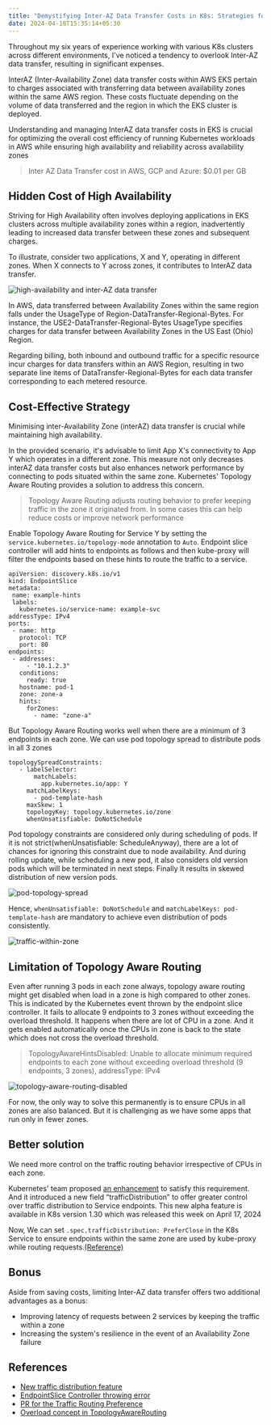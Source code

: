 ```yaml
---
title: "Demystifying Inter-AZ Data Transfer Costs in K8s: Strategies for Savings"
date: 2024-04-18T15:35:14+05:30
---
```


Throughout my six years of experience working with various K8s clusters across different environments, I've noticed a tendency to overlook Inter-AZ data transfer, resulting in significant expenses. 

InterAZ (Inter-Availability Zone) data transfer costs within AWS EKS pertain to charges associated with transferring data between availability zones within the same AWS region. These costs fluctuate depending on the volume of data transferred and the region in which the EKS cluster is deployed.

<!--more-->

Understanding and managing InterAZ data transfer costs in EKS is crucial for optimizing the overall cost efficiency of running Kubernetes workloads in AWS while ensuring high availability and reliability across availability zones

> Inter AZ Data Transfer cost in AWS, GCP and Azure: $0.01 per GB



## Hidden Cost of High Availability

Striving for High Availability often involves deploying applications in EKS clusters across multiple availability zones within a region, inadvertently leading to increased data transfer between these zones and subsequent charges. 

To illustrate, consider two applications, X and Y, operating in different zones. When X connects to Y across zones, it contributes to InterAZ data transfer.

![high-availability and inter-AZ data transfer](/img/inter-az-data-transfer1.jpg)

In AWS, data transferred between Availability Zones within the same region falls under the UsageType of Region-DataTransfer-Regional-Bytes. For instance, the USE2-DataTransfer-Regional-Bytes UsageType specifies charges for data transfer between Availability Zones in the US East (Ohio) Region. 

Regarding billing, both inbound and outbound traffic for a specific resource incur charges for data transfers within an AWS Region, resulting in two separate line items of DataTransfer-Regional-Bytes for each data transfer corresponding to each metered resource.


## Cost-Effective Strategy

Minimising inter-Availability Zone (interAZ) data transfer is crucial while maintaining high availability.

In the provided scenario, it's advisable to limit App X's connectivity to App Y which operates in a different zone. This measure not only decreases interAZ data transfer costs but also enhances network performance by connecting to pods situated within the same zone. Kubernetes' Topology Aware Routing provides a solution to address this concern.

> Topology Aware Routing adjusts routing behavior to prefer keeping traffic in the zone it originated from. In some cases this can help reduce costs or improve network performance

Enable Topology Aware Routing for Service Y by setting the `service.kubernetes.io/topology-mode` annotation to `Auto`. Endpoint slice controller will add hints to endpoints as follows and then kube-proxy will filter the endpoints based on these hints to route the traffic to a service.

```
apiVersion: discovery.k8s.io/v1
kind: EndpointSlice
metadata:
 name: example-hints
 labels:
   kubernetes.io/service-name: example-svc
addressType: IPv4
ports:
 - name: http
   protocol: TCP
   port: 80
endpoints:
 - addresses:
     - "10.1.2.3"
   conditions:
     ready: true
   hostname: pod-1
   zone: zone-a
   hints:
     forZones:
       - name: "zone-a"
```

But Topology Aware Routing works well when there are a minimum of 3 endpoints in each zone. We can use pod topology spread to distribute pods in all 3 zones
```
topologySpreadConstraints:
   - labelSelector:
       matchLabels:
         app.kubernetes.io/app: Y
     matchLabelKeys:
       - pod-template-hash
     maxSkew: 1
     topologyKey: topology.kubernetes.io/zone
     whenUnsatisfiable: DoNotSchedule

```

Pod topology constraints are considered only during scheduling of pods. If it is not strict(whenUnsatisfiable: ScheduleAnyway), there are a lot of chances for ignoring this constraint due to node availability. And during rolling update, while scheduling a new pod, it also considers old version pods which will be terminated in next steps. Finally It results in skewed distribution of new version pods.

![pod-topology-spread](/img/inter-az-data-transfer2.jpg)

Hence, `whenUnsatisfiable: DoNotSchedule` and `matchLabelKeys: pod-template-hash` are mandatory to achieve even distribution of pods consistently.

![traffic-within-zone](/img/inter-az-data-transfer3.jpg)

## Limitation of Topology Aware Routing

Even after running 3 pods in each zone always, topology aware routing might get disabled when load in a zone is high compared to other zones. This is indicated by the Kubernetes event thrown by the endpoint slice controller. It fails to allocate 9 endpoints to 3 zones without exceeding the overload threshold. It happens when there are lot of CPU in a zone. And it gets enabled automatically once the CPUs in zone is back to the state which does not cross the overload threshold.

> TopologyAwareHintsDisabled: Unable to allocate minimum required endpoints to each zone without exceeding overload threshold (9 endpoints, 3 zones), addressType: IPv4

![topology-aware-routing-disabled](/img/inter-az-data-transfer4.jpg)

For now, the only way to solve this permanently is to ensure CPUs in all zones are also balanced. But it is challenging as we have some apps that run only in fewer zones.

## Better solution

We need more control on the traffic routing behavior irrespective of CPUs in each zone. 

Kubernetes' team proposed [an enhancement](https://github.com/kubernetes/enhancements/tree/master/keps/sig-network/4444-service-routing-preference) to satisfy this requirement. And it introduced a new field “trafficDistribution” to offer greater control over traffic distribution to Service endpoints. This new alpha feature is available in K8s version 1.30 which was released this week on April 17, 2024

Now, We can set `.spec.trafficDistribution: PreferClose` in the K8s Service to ensure endpoints within the same zone are used by kube-proxy while routing requests.[(Reference)](https://kubernetes.io/docs/reference/networking/virtual-ips/#traffic-distribution)

## Bonus

Aside from saving costs, limiting Inter-AZ data transfer offers two additional advantages as a bonus:
- Improving latency of requests between 2 services by keeping the traffic within a zone
- Increasing the system's resilience in the event of an Availability Zone failure

## References
- [New traffic distribution feature](https://kubernetes.io/docs/concepts/services-networking/service/#trafic-distribution)
- [EndpointSlice Controller throwing error](https://github.com/kubernetes/endpointslice/blob/master/topologycache/topologycache.go#L328)
- [PR for the Traffic Routing Preference](https://github.com/kubernetes/kubernetes/pull/123487)
- [Overload concept in TopologyAwareRouting](https://github.com/kubernetes/enhancements/blob/master/keps/sig-network/2433-topology-aware-hints/README.md#overload)

